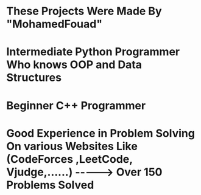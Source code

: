 # These Projects Were Made By "MohamedFouad"
# Intermediate Python Programmer Who knows OOP and Data Structures
# Beginner C++ Programmer
# Good Experience in Problem Solving On various Websites Like (CodeForces ,LeetCode, Vjudge,......) -----> Over 150 Problems Solved
